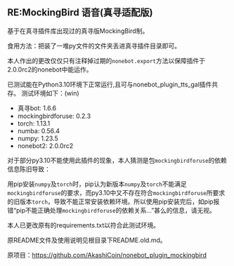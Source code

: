 ## RE:MockingBird 语音(真寻适配版)
基于在真寻插件库出现过的真寻版MockingBird制。

食用方法：把装了一堆py文件的文件夹丢进真寻插件目录即可。

本人作出的更改仅仅只有注释掉过期的`nonebot.export`方法以保障插件于2.0.0rc2的nonebot中能运作。

已测试能在Python3.10环境下正常运行,且可与nonebot_plugin_tts_gal插件共存。
测试环境如下：(win)
* 真寻bot: 1.6.6
* mockingbirdforuse: 0.2.3
* torch: 1.13.1
* numba: 0.56.4
* numpy: 1.23.5
* nonebot2: 2.0.0rc2

对于部分py3.10不能使用此插件的现象，本人猜测是包`mockingbirdforuse`的依赖信息陈旧导致：

用pip安装`numpy`及`torch`时，pip认为新版本`numpy`及`torch`不能满足`mockingbirdforuse`的要求，而py3.10中又不存在符合`mockingbirdforuse`所要求的旧版本`torch`，导致不能正常安装依赖环境。所以使用pip安装完后，如pip报错“pip不能正确处理`mockingbirdforuse`的依赖关系…”甚么的信息，请无视。

本人已更改原有的requirements.txt以符合此测试环境。

原README文件及使用说明见根目录下README.old.md。

原项目：https://github.com/AkashiCoin/nonebot_plugin_mockingbird